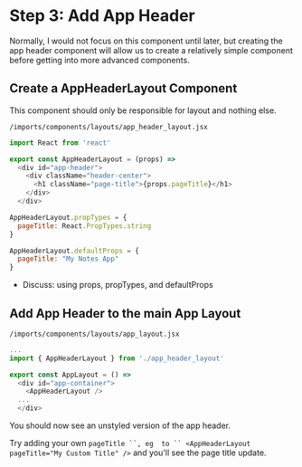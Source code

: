 # Step 3: Add App Header
Normally, I would not focus on this component until later, but creating the app header component will allow us to create a relatively simple component before getting into more advanced components.

## Create a AppHeaderLayout Component
This component should only be responsible for layout and nothing else.

``` /imports/components/layouts/app_header_layout.jsx ```

```js
import React from 'react'

export const AppHeaderLayout = (props) =>
  <div id="app-header">
	<div className="header-center">
      <h1 className="page-title">{props.pageTitle}</h1>
	</div>
  </div>

AppHeaderLayout.propTypes = {
  pageTitle: React.PropTypes.string
}

AppHeaderLayout.defaultProps = { 
  pageTitle: "My Notes App"
}
```

- Discuss: using props, propTypes, and defaultProps

## Add App Header to the main App Layout

``` /imports/components/layouts/app_layout.jsx ```

```js
...
import { AppHeaderLayout } from './app_header_layout'

export const AppLayout = () =>
  <div id="app-container">
    <AppHeaderLayout />
  ...
  </div>
```

You should now see an unstyled version of the app header.

Try adding your own ``` pageTitle ``, eg  to `` <AppHeaderLayout pageTitle="My Custom Title" /> ``` and you'll see the page title update.